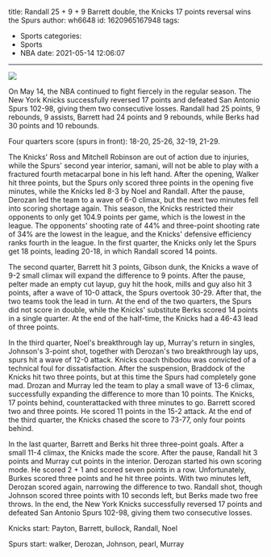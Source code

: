 title: Randall 25 + 9 + 9 Barrett double, the Knicks 17 points reversal wins the Spurs
author: wh6648
id: 1620965167948
tags: 
- Sports
categories: 
- Sports
- NBA
date: 2021-05-14 12:06:07
---
![](https://p1.itc.cn/q_70/images01/20210514/65a72d53334a46fe8bcb2ced6ae28694.jpeg)


On May 14, the NBA continued to fight fiercely in the regular season. The New York Knicks successfully reversed 17 points and defeated San Antonio Spurs 102-98, giving them two consecutive losses. Randall had 25 points, 9 rebounds, 9 assists, Barrett had 24 points and 9 rebounds, while Berks had 30 points and 10 rebounds.

Four quarters score (spurs in front): 18-20, 25-26, 32-19, 21-29.

The Knicks' Ross and Mitchell Robinson are out of action due to injuries, while the Spurs' second year interior, samani, will not be able to play with a fractured fourth metacarpal bone in his left hand. After the opening, Walker hit three points, but the Spurs only scored three points in the opening five minutes, while the Knicks led 8-3 by Noel and Randall. After the pause, Derozan led the team to a wave of 6-0 climax, but the next two minutes fell into scoring shortage again. This season, the Knicks restricted their opponents to only get 104.9 points per game, which is the lowest in the league. The opponents' shooting rate of 44% and three-point shooting rate of 34% are the lowest in the league, and the Knicks' defensive efficiency ranks fourth in the league. In the first quarter, the Knicks only let the Spurs get 18 points, leading 20-18, in which Randall scored 14 points.

The second quarter, Barrett hit 3 points, Gibson dunk, the Knicks a wave of 9-2 small climax will expand the difference to 9 points. After the pause, pelter made an empty cut layup, guy hit the hook, mills and guy also hit 3 points, after a wave of 10-0 attack, the Spurs overtook 30-29. After that, the two teams took the lead in turn. At the end of the two quarters, the Spurs did not score in double, while the Knicks' substitute Berks scored 14 points in a single quarter. At the end of the half-time, the Knicks had a 46-43 lead of three points.

In the third quarter, Noel's breakthrough lay up, Murray's return in singles, Johnson's 3-point shot, together with Derozan's two breakthrough lay ups, spurs hit a wave of 12-0 attack. Knicks coach thibodou was convicted of a technical foul for dissatisfaction. After the suspension, Braddock of the Knicks hit two three points, but at this time the Spurs had completely gone mad. Drozan and Murray led the team to play a small wave of 13-6 climax, successfully expanding the difference to more than 10 points. The Knicks, 17 points behind, counterattacked with three minutes to go. Barrett scored two and three points. He scored 11 points in the 15-2 attack. At the end of the third quarter, the Knicks chased the score to 73-77, only four points behind.

In the last quarter, Barrett and Berks hit three three-point goals. After a small 11-4 climax, the Knicks made the score. After the pause, Randall hit 3 points and Murray cut points in the interior. Derozan started his own scoring mode. He scored 2 + 1 and scored seven points in a row. Unfortunately, Burkes scored three points and he hit three points. With two minutes left, Derozan scored again, narrowing the difference to two. Randall shot, though Johnson scored three points with 10 seconds left, but Berks made two free throws. In the end, the New York Knicks successfully reversed 17 points and defeated San Antonio Spurs 102-98, giving them two consecutive losses.

Knicks start: Payton, Barrett, bullock, Randall, Noel

Spurs start: walker, Derozan, Johnson, pearl, Murray

